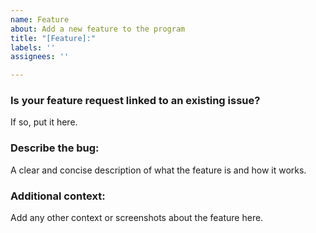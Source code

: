 ```yaml
---
name: Feature
about: Add a new feature to the program
title: "[Feature]:"
labels: ''
assignees: ''

---
```


### Is your feature request linked to an existing issue?
If so, put it here.

### Describe the bug:
A clear and concise description of what the feature is and how it works.

### Additional context:
Add any other context or screenshots about the feature here.
